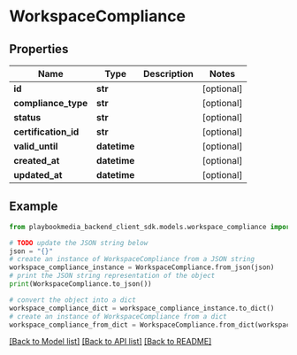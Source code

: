 # WorkspaceCompliance


## Properties

Name | Type | Description | Notes
------------ | ------------- | ------------- | -------------
**id** | **str** |  | [optional] 
**compliance_type** | **str** |  | [optional] 
**status** | **str** |  | [optional] 
**certification_id** | **str** |  | [optional] 
**valid_until** | **datetime** |  | [optional] 
**created_at** | **datetime** |  | [optional] 
**updated_at** | **datetime** |  | [optional] 

## Example

```python
from playbookmedia_backend_client_sdk.models.workspace_compliance import WorkspaceCompliance

# TODO update the JSON string below
json = "{}"
# create an instance of WorkspaceCompliance from a JSON string
workspace_compliance_instance = WorkspaceCompliance.from_json(json)
# print the JSON string representation of the object
print(WorkspaceCompliance.to_json())

# convert the object into a dict
workspace_compliance_dict = workspace_compliance_instance.to_dict()
# create an instance of WorkspaceCompliance from a dict
workspace_compliance_from_dict = WorkspaceCompliance.from_dict(workspace_compliance_dict)
```
[[Back to Model list]](../README.md#documentation-for-models) [[Back to API list]](../README.md#documentation-for-api-endpoints) [[Back to README]](../README.md)


